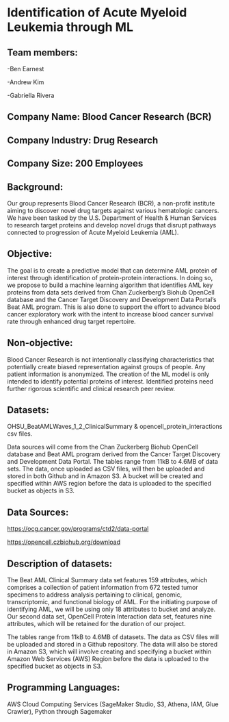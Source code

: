 # Identification of Acute Myeloid Leukemia through ML

## Team members: 

-Ben Earnest

-Andrew Kim

-Gabriella Rivera

## Company Name: Blood Cancer Research (BCR)
## Company Industry: Drug Research
## Company Size: 200 Employees

## Background: 
Our group represents Blood Cancer Research (BCR), a non-profit institute aiming to discover novel drug targets against various hematologic cancers. We have been tasked by the U.S. Department of Health & Human Services to research target proteins and develop novel drugs that disrupt pathways connected to progression of Acute Myeloid Leukemia (AML). 

## Objective:
The goal is to create a predictive model that can determine AML protein of interest through identification of protein-protein interactions. In doing so, we propose to build a machine learning algorithm that identifies AML key proteins from data sets derived from Chan Zuckerberg’s Biohub OpenCell database and the Cancer Target Discovery and Development Data Portal’s Beat AML program. This is also done to support the effort to advance blood cancer exploratory work with the intent to increase blood cancer survival rate through enhanced drug target repertoire.

## Non-objective:
Blood Cancer Research is not intentionally classifying characteristics that potentially create biased representation against groups of people. Any patient information is anonymized. The creation of the ML model is only intended to identify potential proteins of interest. Identified proteins need further rigorous scientific and clinical research peer review. 

## Datasets:
OHSU_BeatAMLWaves_1_2_ClinicalSummary & opencell_protein_interactions csv files. 

Data sources will come from the Chan Zuckerberg Biohub OpenCell database and Beat AML program derived from the Cancer Target Discovery and Development Data Portal. The tables range from 11kB to 4.6MB of data sets. The data, once uploaded as CSV files, will then be uploaded and stored in both Github and in Amazon S3. A bucket will be created and specified within AWS region before the data is uploaded to the specified bucket as objects in S3.

## Data Sources:
https://ocg.cancer.gov/programs/ctd2/data-portal 

https://opencell.czbiohub.org/download 

## Description of datasets:
The Beat AML Clinical Summary data set features 159 attributes, which comprises a collection of patient information from 672 tested tumor specimens to address analysis pertaining to clinical, genomic, transcriptomic, and functional biology of AML. For the initiating purpose of identifying AML, we will be using only 18 attributes to bucket and analyze. Our second data set, OpenCell Protein Interaction data set, features nine attributes, which will be retained for the duration of our project.

The tables range from 11kB to 4.6MB of datasets. The data as CSV files will be uploaded and stored in a Github repository. The data will also be stored in Amazon S3, which will involve creating and specifying a bucket within Amazon Web Services (AWS) Region before the data is uploaded to the specified bucket as objects in S3.

## Programming Languages:
AWS Cloud Computing Services (SageMaker Studio, S3, Athena, IAM, Glue Crawler), Python through Sagemaker
